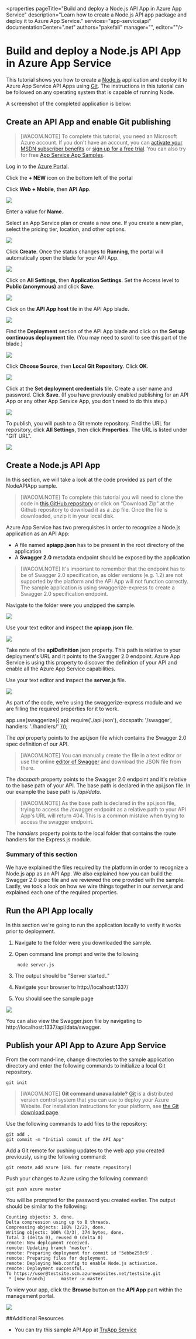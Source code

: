 <properties
	pageTitle="Build and deploy a Node.js API App in Azure App Service"
	description="Learn how to create a Node.js API app package and deploy it to Azure App Service."
	services="app-service\api"
	documentationCenter=".net"
	authors="pakefali"
  manager="",
  editor=""/>

<tags
	ms.service="app-service-api"
	ms.workload="web"
	ms.tgt_pltfrm="na"
	ms.devlang="dotnet"
	ms.topic="article"
	ms.date="04/16/2015"
	ms.author="pakefali"/>

# Build and deploy a Node.js API App in Azure App Service

This tutorial shows you how to create a [Node.js](http://nodejs.org) application and deploy it to Azure App Service API Apps using [Git](http://git-scm.com). The instructions in this tutorial can be followed on any operating system that is capable of running Node.

A screenshot of the completed application is below:

## Create an API App and enable Git publishing

> [WACOM.NOTE] To complete this tutorial, you need an Microsoft Azure account. If you don't have an account, you can [activate your MSDN subscriber benefits](/en-us/pricing/member-offers/msdn-benefits-details/) or [sign up for a free trial](/en-us/pricing/free-trial/).
 You can also try for free [App Service App Samples](http://tryappservice.azure.com).

Log in to the [Azure Portal](https://portal.azure.com).

Click the **+ NEW** icon on the bottom left of the portal

Click **Web + Mobile**, then **API App**.

![][portal-quick-create]

Enter a value for **Name**.

Select an App Service plan or create a new one. If you create a new plan, select the pricing tier, location, and other options.

![][portal-create-api]

Click **Create**. Once the status changes to **Running**, the portal will automatically open the blade for your API App.

![][api-app-blade]

Click on **All Settings**, then **Application Settings**. Set the Access level to **Public (anonymous)** and click **Save**.

![][set-api-app-access-level]

Click on the **API App host** tile in the API App blade.

![][api-app-host]

Find the **Deployment** section of the API App blade and click on the **Set up continuous deployment** tile. (You may need to scroll to see this part of the blade.)

![][deployment-part]

Click **Choose Source**, then **Local Git Repository**. Click **OK**.

![][setup-git-publishing]

Click at the **Set deployment credentials** tile. Create a user name and password. Click **Save**. (If you have previously enabled publishing for an API App or any other App Service App, you don't need to do this step.)

![][deployment-credentials]

To publish, you will push to a Git remote repository. Find the URL for repository, click **All Settings**, then click **Properties**. The URL is listed under "GIT URL".

![][git-url]

## Create a Node.js API App

In this section, we will take a look at the code provided as part of the NodeAPIApp sample.

> [WACOM.NOTE] To complete this tutorial you will need to clone the code in [this GitHub repository](http://go.microsoft.com/fwlink/?LinkID=534023&clcid=0x409) or click on "Download Zip" at the Github repository to download it as a .zip file. Once the file is downloaded, unzip it in your local disk.

Azure App Service has two prerequisites in order to recognize a Node.js application as an API App:

+ A file named **apiapp.json** has to be present in the root directory of the application
+ A **Swagger 2.0** metadata endpoint should be exposed by the application

> [WACOM.NOTE] It's important to remember that the endpoint has to be of Swagger 2.0 specification, as older versions (e.g. 1.2) are not supported by the platform and the API App will not function correctly. The sample application is using swaggerize-express to create a Swagger 2.0 specification endpoint.

Navigate to the folder were you unzipped the sample.

![][api-app-folder-browse]

Use your text editor and inspect the **apiapp.json** file.

![][apiapp-json]

Take note of the **apiDefinition** json property. This path is relative to your deployment's URL and it points to the Swagger 2.0 endpoint. Azure App Service is using this property to discover the definition of your API and enable all the Azure App Service capabilities.

Use your text editor and inspect the **server.js** file.

![][server-js]

As part of the code, we're using the swaggerize-express module and we are filling the required properties for it to work.

app.use(swaggerize({
    api: require('./api.json'),
    docspath: '/swagger',
    handlers: './handlers/'
}));

The _api_ property points to the api.json file which contains the Swagger 2.0 spec definition of our API.
> [WACOM.NOTE] You can manually create the file in a text editor or use the online [editor of Swagger](http://editor.swagger.io) and download the JSON file from there.

The _docspath_ property points to the Swagger 2.0 endpoint and it's relative to the base path of your API. The base path is declared in the api.json file. In our example the base path is _/api/data_.
> [WACOM.NOTE] As the base path is declared in the api.json file, trying to access the /swagger endpoint as a relative path to your API App's URL will return 404. This is a common mistake when trying to access the swagger endpoint.

The _handlers_ property points to the local folder that contains the route handlers for the Express.js module.

### Summary of this section

We have explained the files required by the platform in order to recognize a Node.js app as an API App. We also explained how you can build the Swagger 2.0 spec file and we reviewed the one provided with the sample. Lastly, we took a look on how we wire things together in our _server.js_ and explained each one of the required properties.

## Run the API App locally

In this section we're going to run the application locally to verify it works prior to deployment.

1. Navigate to the folder were you downloaded the sample.
2. Open command line prompt and write the following

    	node server.js

3. The output should be "Server started.."
4. Navigate your browser to http://localhost:1337/
5. You should see the sample page

![][sample-api-app-page]

You can also view the Swagger.json file by navigating to http://localhost:1337/api/data/swagger.

## Publish your API App to Azure App Service

From the command-line, change directories to the sample application directory and enter the following commands to initialize a local Git repository.

	git init

> [WACOM.NOTE] **Git command unavailable?**
[Git](http://git-scm.com/%20target="_blank) is a distributed version control system that you can use to deploy your Azure Website. For installation instructions for your platform, see [the Git download page](http://git-scm.com/download%20target="_blank").

Use the following commands to add files to the repository:

	git add .
	git commit -m "Initial commit of the API App"

Add a Git remote for pushing updates to the web app you created previously, using the following command:

	git remote add azure [URL for remote repository]

Push your changes to Azure using the following command:

	git push azure master

You will be prompted for the password you created earlier. The output should be similar to the following:

	Counting objects: 3, done.
	Delta compression using up to 8 threads.
	Compressing objects: 100% (2/2), done.
	Writing objects: 100% (3/3), 374 bytes, done.
	Total 3 (delta 0), reused 0 (delta 0)
	remote: New deployment received.
	remote: Updating branch 'master'.
	remote: Preparing deployment for commit id '5ebbe250c9'.
	remote: Preparing files for deployment.
	remote: Deploying Web.config to enable Node.js activation.
	remote: Deployment successful.
	To https://user@testsite.scm.azurewebsites.net/testsite.git
	 * [new branch]      master -> master

To view your app, click the **Browse** button on the **API App** part within the management portal.

![][browse-api-app-page]

##Additional Resources

* You can try this sample API App at [TryApp Service](http://tryappservice.azure.com)

[portal-quick-create]: ./media/app-service-api-nodejs-api-app/portal-quick-create.png
[portal-create-api]: ./media/app-service-api-nodejs-api-app/portal-create-api.png
[api-app-blade]: ./media/app-service-api-nodejs-api-app/api-app-blade.png
[api-app-folder-browse]: ./media/app-service-api-nodejs-api-app/api-app-folder-browse.png
[api-app-host]: ./media/app-service-api-nodejs-api-app/api-app-host.png
[deployment-part]: ./media/app-service-api-nodejs-api-app/continuous-deployment.png
[set-api-app-access-level]: ./media/app-service-api-nodejs-api-app/set-api-app-access.png
[setup-git-publishing]: ./media/app-service-api-nodejs-api-app/local-git-repo.png
[deployment-credentials]: ./media/app-service-api-nodejs-api-app/deployment-credentials.png
[git-url]: ./media/app-service-api-nodejs-api-app/git-url.png
[apiapp-json]: ./media/app-service-api-nodejs-api-app/apiapp-json.png
[server-js]: ./media/app-service-api-nodejs-api-app/server-js.png
[sample-api-app-page]: ./media/app-service-api-nodejs-api-app/sample-api-app-page.png
[browse-api-app-page]: ./media/app-service-api-nodejs-api-app/browse-api-app-page.png
